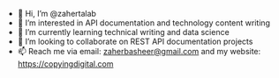 - 👋 Hi, I’m @zahertalab
- 👀 I’m interested in API documentation and technology content writing
- 🌱 I’m currently learning technical writing and data science
- 💞️ I’m looking to collaborate on REST API documentation projects
- 📫 Reach me via email: zaherbasheer@gmail.com and my website: https://copyingdigital.com

<!---
zahertalab/zahertalab is a ✨ special ✨ repository because its `README.md` (this file) appears on your GitHub profile.
You can click the Preview link to take a look at your changes.
--->
